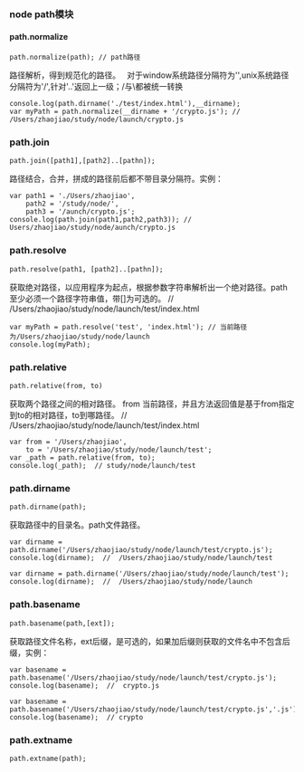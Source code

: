 ### node path模块
#### path.normalize
```
path.normalize(path); // path路径
```
路径解析，得到规范化的路径。  
对于window系统路径分隔符为'\',unix系统路径分隔符为'/',针对'..'返回上一级；/与\\都被统一转换
```
console.log(path.dirname('./test/index.html'),__dirname);
var myPath = path.normalize(__dirname + '/crypto.js'); //  /Users/zhaojiao/study/node/launch/crypto.js
```
### path.join
```
path.join([path1],[path2]..[pathn]);
```
路径结合，合并，拼成的路径前后都不带目录分隔符。实例：
```
var path1 = './Users/zhaojiao',
	path2 = '/study/node/',
	path3 = '/aunch/crypto.js';
console.log(path.join(path1,path2,path3)); // Users/zhaojiao/study/node/aunch/crypto.js
```

### path.resolve
```
path.resolve(path1, [path2]..[pathn]);
```
获取绝对路径，以应用程序为起点，根据参数字符串解析出一个绝对路径。path至少必须一个路径字符串值，带[]为可选的。
//  /Users/zhaojiao/study/node/launch/test/index.html
```
var myPath = path.resolve('test', 'index.html'); // 当前路径为/Users/zhaojiao/study/node/launch
console.log(myPath);
```

### path.relative
```
path.relative(from, to)
```
获取两个路径之间的相对路径。 from 当前路径，并且方法返回值是基于from指定到to的相对路径，to到哪路径。
//  /Users/zhaojiao/study/node/launch/test/index.html
```
var from = '/Users/zhaojiao',
    to = '/Users/zhaojiao/study/node/launch/test';
var _path = path.relative(from, to);
console.log(_path);  // study/node/launch/test
```

### path.dirname
```
path.dirname(path);
```
获取路径中的目录名。path文件路径。
```
var dirname = path.dirname('/Users/zhaojiao/study/node/launch/test/crypto.js');
console.log(dirname);  //  /Users/zhaojiao/study/node/launch/test

var dirname = path.dirname('/Users/zhaojiao/study/node/launch/test');
console.log(dirname);  //  /Users/zhaojiao/study/node/launch
```

### path.basename
```
path.basename(path,[ext]);
```
获取路径文件名称，ext后缀，是可选的，如果加后缀则获取的文件名中不包含后缀，实例：
```
var basename = path.basename('/Users/zhaojiao/study/node/launch/test/crypto.js');
console.log(basename);  //  crypto.js

var basename = path.basename('/Users/zhaojiao/study/node/launch/test/crypto.js','.js');
console.log(basename);  // crypto
```

### path.extname
```
path.extname(path);
```
